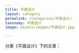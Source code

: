 ```yaml
---
title: 平面设计
layout: category
permalink: /categories/平面设计/
taxonomy: 平面设计
image: assets/images/平面设计.jpg

---
```




分类《平面设计》下的文章：
